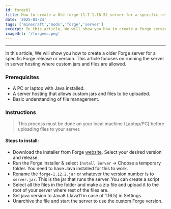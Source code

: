```yaml
---
id: forge01
title: How to create a Old forge (1.7-1.16.5) server for a specific release or version
date: '2025-03-24'
tags: ['minecraft','mods','forge','server']
excerpt: In this article, We will show you how to create a forge server for a specific forge release or version..
imageUrl: '/forgemc.png'
---
```

---

In this article, We will show you how to create a older Forge server for a specific Forge release or version. This article focuses on running the server in server hosting where custom jars and files are allowed.

### Prerequisites
- A PC or laptop with Java installed.
- A server hosting that allows custom jars and files to be uploaded.
- Basic understanding of file management.

### Instructions
> This process must be done on your local machine (Laptop/PC) before uploading files to your server.

#### Steps to install:
- Download the installer from Forge [website](https://files.minecraftforge.net/net/minecraftforge/forge/). Select your desired version and release.
- Run the Forge installer & select `Install Server` → Choose a temporary folder. You need to have Java installed for this to work.
- Rename the `forge-1.12.2.jar` or whatever the version number is to `server.jar`. This is the jar that runs the server. You can create a script 
- Select all the files in the folder and make a zip file and upload it to the root of your server where rest of the files are.
- Set java version to Java8 (Java11 in case of 1.16.5) in Settings.
- Unarchive the file and start the server to use the custom Forge version.